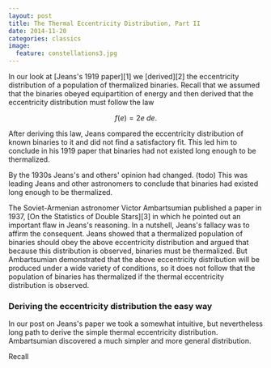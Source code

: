 ```yaml
---
layout: post
title: The Thermal Eccentricity Distribution, Part II
date: 2014-11-20
categories: classics
image:
  feature: constellations3.jpg
---
```


In our look at [Jeans's 1919 paper][1] we [derived][2] the eccentricity
distribution of a population of thermalized binaries.  Recall that we
assumed that the binaries obeyed equipartition of energy and then derived
that the eccentricity distribution must follow the law

$$f(e) = 2e \: de.$$

After deriving this law, Jeans compared the eccentricity distribution of
known binaries to it and did not find a satisfactory fit.  This led him to
conclude in his 1919 paper that binaries had not existed long enough to be
thermalized.

By the 1930s Jeans's and others' opinion had changed.  (todo)  This was
leading Jeans and other astronomers to conclude that binaries had existed
long enough to be thermalized.

The Soviet-Armenian astronomer Victor Ambartsumian published a paper in
1937, [On the Statistics of Double Stars][3] in which he pointed out an
important flaw in Jeans's reasoning.  In a nutshell, Jeans's fallacy was to
affirm the consequent.  Jeans showed that a thermalized population of
binaries should obey the above eccentricity distribution and argued that
because this distribution is observed, binaries must be thermalized.  But
Ambartsumian demonstrated that the above eccentricity distribution will be
produced under a wide variety of conditions, so it does not follow that the
population of binaries has thermalized if the thermal eccentricity
distribution is observed. 

### Deriving the eccentricity distribution the easy way

In our post on Jeans's paper we took a somewhat intuitive, but nevertheless
long path to derive the simple thermal eccentricity distribution.
Ambartsumian discovered a much simpler and more general distribution.

Recall 
